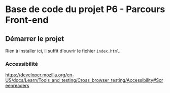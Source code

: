 # Base de code du projet P6 - Parcours Front-end

## Démarrer le projet

Rien à installer ici, il suffit d'ouvrir le fichier `index.html`.

### Accessibilité
https://developer.mozilla.org/en-US/docs/Learn/Tools_and_testing/Cross_browser_testing/Accessibility#Screenreaders

